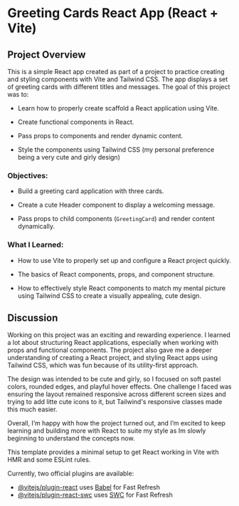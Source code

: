 # Greeting Cards React App (React + Vite)

## Project Overview

This is a simple React app created as part of a project to practice creating and styling components with Vite and Tailwind CSS. The app displays a set of greeting cards with different titles and messages. 
The goal of this project was to:
- Learn how to properly create scaffold a React application using Vite.

- Create functional components in React.

- Pass props to components and render dynamic content.

- Style the components using Tailwind CSS (my personal preference being a very cute and girly design)


### Objectives:

- Build a greeting card application with three cards.

- Create a cute Header component to display a welcoming message.

- Pass props to child components (`GreetingCard`) and render content dynamically.


### What I Learned:

- How to use Vite to properly set up and configure a React project quickly.

- The basics of React components, props, and component structure.

- How to effectively style React components to match my mental picture using Tailwind CSS to create a visually appealing, cute design.


## Discussion

Working on this project was an exciting and rewarding experience. I learned a lot about structuring React applications, especially when working with props and functional components. The project also gave me a deeper understanding of creating a React project, and styling React apps using Tailwind CSS, which was fun because of its utility-first approach.

The design was intended to be cute and girly, so I focused on soft pastel colors, rounded edges, and playful hover effects. One challenge I faced was ensuring the layout remained responsive across different screen sizes and trying to add litte cute icons to it, but Tailwind's responsive classes made this much easier.

 Overall, I’m happy with how the project turned out, and I’m excited to keep learning and building more with React to suite my style as Im slowly beginning to understand the concepts now.



This template provides a minimal setup to get React working in Vite with HMR and some ESLint rules.

Currently, two official plugins are available:

- [@vitejs/plugin-react](https://github.com/vitejs/vite-plugin-react/blob/main/packages/plugin-react/README.md) uses [Babel](https://babeljs.io/) for Fast Refresh
- [@vitejs/plugin-react-swc](https://github.com/vitejs/vite-plugin-react-swc) uses [SWC](https://swc.rs/) for Fast Refresh

